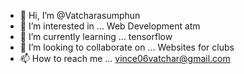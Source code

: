 - 👋 Hi, I’m @Vatcharasumphun
- 👀 I’m interested in ... Web Development atm
- 🌱 I’m currently learning ... tensorflow
- 💞️ I’m looking to collaborate on ... Websites for clubs
- 📫 How to reach me ... vince06vatchar@gmail.com

<!---
Vatcharasumphun/Vatcharasumphun is a ✨ special ✨ repository because its `README.md` (this file) appears on your GitHub profile.
You can click the Preview link to take a look at your changes.
--->
